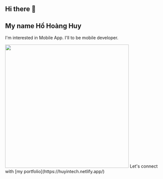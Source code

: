 ## Hi there 👋
## My name Hồ Hoàng Huy
I'm interested in Mobile App. I'll to be mobile developer.

<img align="bottom" width="400" src="img_mobile_dev.gif">
Let's connect with [my portfolio](https://huyintech.netlify.app/)

<!--
**hohoanghuy13/hohoanghuy13** is a ✨ _special_ ✨ repository because its `README.md` (this file) appears on your GitHub profile.

Here are some ideas to get you started:

- 🔭 I’m currently working on ...
- 🌱 I’m currently learning ...
- 👯 I’m looking to collaborate on ...
- 🤔 I’m looking for help with ...
- 💬 Ask me about ...
- 📫 How to reach me: ...
- 😄 Pronouns: ...
- ⚡ Fun fact: ...
-->

